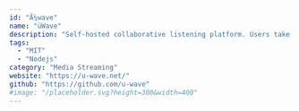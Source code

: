 ```yaml
---
id: "Ã¼wave"
name: "üWave"
description: "Self-hosted collaborative listening platform. Users take turns playing media—songs, talks, gameplay videos, or anything else—from a variety of media sources like YouTube and SoundCloud."
tags:
  - "MIT"
  - "Nodejs"
category: "Media Streaming"
website: "https://u-wave.net/"
github: "https://github.com/u-wave"
#image: "/placeholder.svg?height=300&width=400"
---
```


